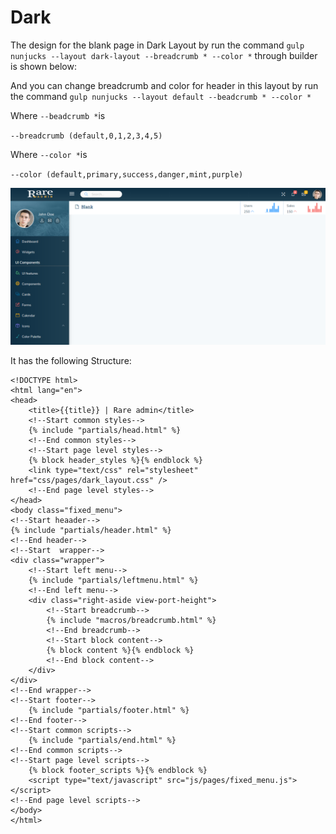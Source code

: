 # Dark

The design for the blank page in Dark Layout by run the command `gulp nunjucks --layout dark-layout --breadcrumb * --color *` through builder is shown below:

And you can change breadcrumb and color for header in this layout by run the command `gulp nunjucks --layout default --beadcrumb * --color *`

Where `--beadcrumb *`is

`--breadcrumb (default,0,1,2,3,4,5)`

Where `--color *`is

`--color (default,primary,success,danger,mint,purple)`

![](../../.gitbook/assets/rare78.png)

It has the following Structure:

```text
<!DOCTYPE html>
<html lang="en">
<head>
    <title>{{title}} | Rare admin</title>
    <!--Start common styles-->
    {% include "partials/head.html" %}
    <!--End common styles-->
    <!--Start page level styles-->
    {% block header_styles %}{% endblock %}
    <link type="text/css" rel="stylesheet" href="css/pages/dark_layout.css" />
    <!--End page level styles-->
</head>
<body class="fixed_menu">
<!--Start heaader-->
{% include "partials/header.html" %}
<!--End header-->
<!--Start  wrapper-->
<div class="wrapper">
    <!--Start left menu-->
    {% include "partials/leftmenu.html" %}
    <!--End left menu-->
    <div class="right-aside view-port-height">
        <!--Start breadcrumb-->
        {% include "macros/breadcrumb.html" %}
        <!--End breadcrumb-->
        <!--Start block content-->
        {% block content %}{% endblock %}
        <!--End block content-->
    </div>
</div>
<!--End wrapper-->
<!--Start footer-->
    {% include "partials/footer.html" %}
<!--End footer-->
<!--Start common scripts-->
    {% include "partials/end.html" %}
<!--End common scripts-->
<!--Start page level scripts-->
    {% block footer_scripts %}{% endblock %}
    <script type="text/javascript" src="js/pages/fixed_menu.js"></script>
<!--End page level scripts-->
</body>
</html>
```

